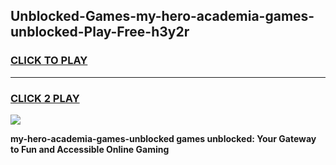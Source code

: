 
## Unblocked-Games-my-hero-academia-games-unblocked-Play-Free-h3y2r
<h3>
<a href="https://premium76.site?title=my-hero-academia-games-unblocked&ref=18A">CLICK TO PLAY</a></h3>
<hr>

<h3>
<a href="https://premium76.site?title=my-hero-academia-games-unblocked&ref=18A">CLICK 2 PLAY</a>
  
</h3>

<a href="https://premium76.site?title=my-hero-academia-games-unblocked&ref=18A"><img src="https://clearcache.store/games.png"></a>


**my-hero-academia-games-unblocked games unblocked: Your Gateway to Fun and Accessible Online Gaming**
